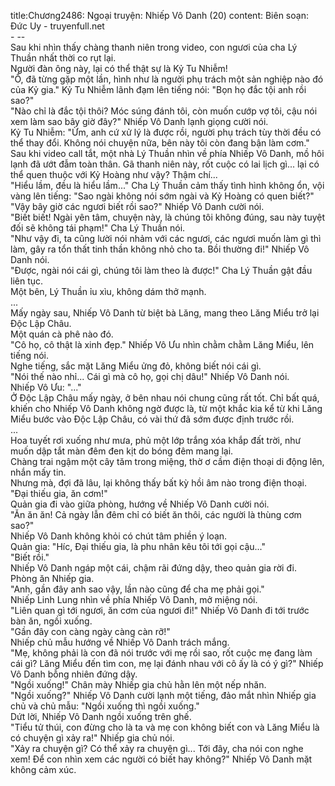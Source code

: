 title:Chương2486: Ngoại truyện: Nhiếp Vô Danh (20)
content:
Biên soạn: Đức Uy - truyenfull.net<br>- --<br>Sau khi nhìn thấy chàng thanh niên trong video, con ngươi của cha Lý Thuần nhất thời co rụt lại.<br>Người đàn ông này, lại có thể thật sự là Kỷ Tu Nhiễm!<br>"Ồ, đã từng gặp một lần, hình như là người phụ trách một sản nghiệp nào đó của Kỷ gia." Kỷ Tu Nhiễm lãnh đạm lên tiếng nói: "Bọn họ đắc tội anh rồi sao?"<br>"Nào chỉ là đắc tội thôi? Móc súng đánh tôi, còn muốn cướp vợ tôi, cậu nói xem làm sao bây giờ đây?" Nhiếp Vô Danh lạnh giọng cười nói.<br>Kỷ Tu Nhiễm: "Ừm, anh cứ xử lý là được rồi, người phụ trách tùy thời đều có thể thay đổi. Không nói chuyện nữa, bên này tôi còn đang bận làm cơm."<br>Sau khi video call tắt, một nhà Lý Thuần nhìn về phía Nhiếp Vô Danh, mồ hôi lạnh đã ướt đẫm toàn thân. Gã thanh niên này, rốt cuộc có lai lịch gì... lại có thể quen thuộc với Kỷ Hoàng như vậy? Thậm chí...<br>"Hiểu lầm, đều là hiểu lầm..." Cha Lý Thuần cảm thấy tình hình không ổn, vội vàng lên tiếng: "Sao ngài không nói sớm ngài và Kỷ Hoàng có quen biết?"<br>"Vậy bây giờ các ngươi biết rồi sao?" Nhiếp Vô Danh cười nói.<br>"Biết biết! Ngài yên tâm, chuyện này, là chúng tôi không đúng, sau này tuyệt đối sẽ không tái phạm!" Cha Lý Thuần nói.<br>"Như vậy đi, ta cũng lười nói nhảm với các ngươi, các ngươi muốn làm gì thì làm, gây ra tổn thất tinh thần không nhỏ cho ta. Bồi thường đi!" Nhiếp Vô Danh nói.<br>"Được, ngài nói cái gì, chúng tôi làm theo là được!" Cha Lý Thuần gật đầu liên tục.<br>Một bên, Lý Thuần ỉu xìu, không dám thở mạnh.<br>...<br>Mấy ngày sau, Nhiếp Vô Danh từ biệt bà Lăng, mang theo Lăng Miểu trở lại Độc Lập Châu.<br>Một quán cà phê nào đó.<br>"Cô họ, cô thật là xinh đẹp." Nhiếp Vô Ưu nhìn chằm chằm Lăng Miểu, lên tiếng nói.<br>Nghe tiếng, sắc mặt Lăng Miểu ửng đỏ, không biết nói cái gì.<br>"Nói thế nào nhỉ... Cái gì mà cô họ, gọi chị dâu!" Nhiếp Vô Danh nói.<br>Nhiếp Vô Ưu: "..."<br>Ở Độc Lập Châu mấy ngày, ở bên nhau nói chung cũng rất tốt. Chỉ bất quá, khiến cho Nhiếp Vô Danh không ngờ được là, từ một khắc kia kể từ khi Lăng Miểu bước vào Độc Lập Châu, có vài thứ đã sớm được định trước rồi.<br>...<br>Hoa tuyết rơi xuống như mưa, phủ một lớp trắng xóa khắp đất trời, như muốn dập tắt màn đêm đen kịt do bóng đêm mang lại.<br>Chàng trai ngậm một cây tăm trong miệng, thờ ơ cầm điện thoại di động lên, nhắn mấy tin.<br>Nhưng mà, đợi đã lâu, lại không thấy bất kỳ hồi âm nào trong điện thoại.<br>"Đại thiếu gia, ăn cơm!"<br>Quản gia đi vào giữa phòng, hướng về Nhiếp Vô Danh cười nói.<br>"Ăn ăn ăn! Cả ngày lẫn đêm chỉ có biết ăn thôi, các người là thùng cơm sao?"<br>Nhiếp Vô Danh không khỏi có chút tâm phiền ý loạn.<br>Quản gia: "Híc, Đại thiếu gia, là phu nhân kêu tôi tới gọi cậu..."<br>"Biết rồi."<br>Nhiếp Vô Danh ngáp một cái, chậm rãi đứng dậy, theo quản gia rời đi.<br>Phòng ăn Nhiếp gia.<br>"Anh, gần đây anh sao vậy, lần nào cũng để cha mẹ phải gọi."<br>Nhiếp Linh Lung nhìn về phía Nhiếp Vô Danh, mở miệng nói.<br>"Liên quan gì tới ngươi, ăn cơm của ngươi đi!" Nhiếp Vô Danh đi tới trước bàn ăn, ngồi xuống.<br>"Gần đây con càng ngày càng càn rỡ!"<br>Nhiếp chủ mẫu hướng về Nhiếp Vô Danh trách mắng.<br>"Mẹ, không phải là con đã nói trước với mẹ rồi sao, rốt cuộc mẹ đang làm cái gì? Lăng Miểu đến tìm con, mẹ lại đánh nhau với cô ấy là có ý gì?" Nhiếp Vô Danh bỗng nhiên đứng dậy.<br>"Ngồi xuống!" Chân mày Nhiếp gia chủ hằn lên một nếp nhăn.<br>"Ngồi xuống?" Nhiếp Vô Danh cười lạnh một tiếng, đảo mắt nhìn Nhiếp gia chủ và chủ mẫu: "Ngồi xuống thì ngồi xuống."<br>Dứt lời, Nhiếp Vô Danh ngồi xuống trên ghế.<br>"Tiểu tử thúi, con đừng cho là ta và mẹ con không biết con và Lăng Miểu là có chuyện gì xảy ra!" Nhiếp gia chủ nói.<br>"Xảy ra chuyện gì? Có thể xảy ra chuyện gì... Tới đây, cha nói con nghe xem! Để con nhìn xem các người có biết hay không?" Nhiếp Vô Danh mặt không cảm xúc.